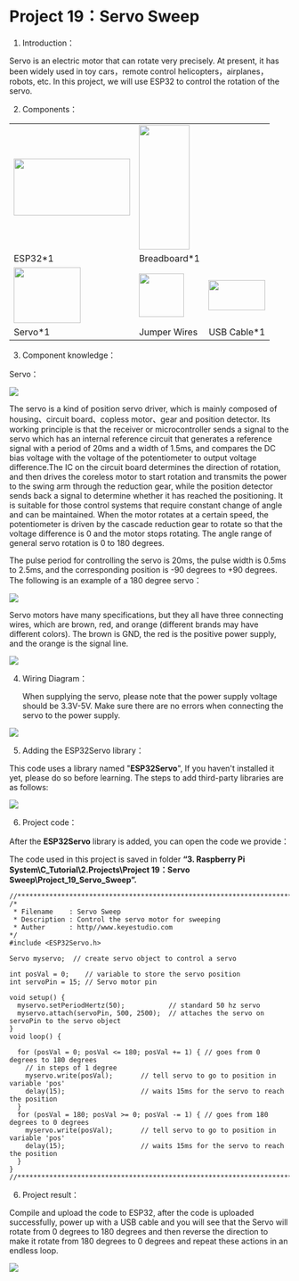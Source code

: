 # Project 19：Servo Sweep

1.  Introduction：

Servo is an electric motor that can rotate very precisely. At present,
it has been widely used in toy cars，remote control
helicopters，airplanes，robots, etc. In this project, we will use
ESP32 to control the rotation of the servo.

2.  Components：

<table>
<tbody>
<tr class="odd">
<td><img src="https://raw.githubusercontent.com/keyestudio/KS5010-KS5010F-Keyestudio-ESP32-Learning-Kit-Ultimate-Edition-Raspberry-Pi/master/media/56053f7126905c6def63919c661d5c0a.jpeg" style="width:2.17847in;height:1.0625in" /></td>
<td><img src="https://raw.githubusercontent.com/keyestudio/KS5010-KS5010F-Keyestudio-ESP32-Learning-Kit-Ultimate-Edition-Raspberry-Pi/master/media/e380dd26e4825be9a768973802a55fe6.png" style="width:0.94722in;height:2.32014in" /></td>
<td></td>
</tr>
<tr class="even">
<td>ESP32*1</td>
<td>Breadboard*1</td>
<td></td>
</tr>
<tr class="odd">
<td><img src="https://raw.githubusercontent.com/keyestudio/KS5010-KS5010F-Keyestudio-ESP32-Learning-Kit-Ultimate-Edition-Raspberry-Pi/master/media/cd0bc424e9916881a1a903793821a042.png" style="width:1.25417in;height:1.04792in" /></td>
<td><img src="https://raw.githubusercontent.com/keyestudio/KS5010-KS5010F-Keyestudio-ESP32-Learning-Kit-Ultimate-Edition-Raspberry-Pi/master/media/c801a7baee258ff7f5f28ac6e9a7097b.png" style="width:0.84722in;height:0.81389in" /></td>
<td><img src="https://raw.githubusercontent.com/keyestudio/KS5010-KS5010F-Keyestudio-ESP32-Learning-Kit-Ultimate-Edition-Raspberry-Pi/master/media/7dcbd02995be3c142b2f97df7f7c03ce.png" style="width:1.05903in;height:0.56667in" /></td>
</tr>
<tr class="even">
<td>Servo*1</td>
<td>Jumper Wires</td>
<td>USB Cable*1</td>
</tr>
</tbody>
</table>

3.  Component knowledge：

Servo：

![](/media/99830768916233a9c5900ac399006c17.png)

The servo is a kind of position servo driver, which is mainly composed
of housing、circuit board、copless motor、gear and position detector. Its
working principle is that the receiver or microcontroller sends a signal
to the servo which has an internal reference circuit that generates a
reference signal with a period of 20ms and a width of 1.5ms, and
compares the DC bias voltage with the voltage of the potentiometer to
output voltage difference.The IC on the circuit board determines the
direction of rotation, and then drives the coreless motor to start
rotation and transmits the power to the swing arm through the reduction
gear, while the position detector sends back a signal to determine
whether it has reached the positioning. It is suitable for those control
systems that require constant change of angle and can be maintained.
When the motor rotates at a certain speed, the potentiometer is driven
by the cascade reduction gear to rotate so that the voltage difference
is 0 and the motor stops rotating. The angle range of general servo
rotation is 0 to 180 degrees.

The pulse period for controlling the servo is 20ms, the pulse width is
0.5ms to 2.5ms, and the corresponding position is -90 degrees to +90
degrees. The following is an example of a 180 degree servo：

![](/media/708316fde05c62113a3024e0efb0c237.jpeg)

Servo motors have many specifications, but they all have three
connecting wires, which are brown, red, and orange (different brands may
have different colors). The brown is GND, the red is the positive power
supply, and the orange is the signal line.

![](/media/3f5bc31305e64108bed3b3619d602891.jpeg)

4.  Wiring Diagram：
    
    When supplying the servo, please note that the power supply voltage
    should be 3.3V-5V. Make sure there are no errors when connecting the
    servo to the power supply.

![](/media/39621cc861e5f7c189a047b7f0bbd0be.png)

5.  Adding the ESP32Servo library：

This code uses a library named "**ESP32Servo**", If you haven't
installed it yet, please do so before learning. The steps to add
third-party libraries are as follows:

![](/media/54d09685220a554a7a4d1fd09529d38b.png)

6.  Project code：

After the **ESP32Servo** library is added, you can open the code we
provide：

The code used in this project is saved in folder **“3. Raspberry Pi
System\\C\_Tutorial\\2.Projects\\Project 19：Servo
Sweep\\Project\_19\_Servo\_Sweep”.**

    //**********************************************************************
    /*
     * Filename    : Servo Sweep
     * Description : Control the servo motor for sweeping
     * Auther      : http//www.keyestudio.com
    */
    #include <ESP32Servo.h>
    
    Servo myservo;  // create servo object to control a servo
    
    int posVal = 0;    // variable to store the servo position
    int servoPin = 15; // Servo motor pin
    
    void setup() {
      myservo.setPeriodHertz(50);           // standard 50 hz servo
      myservo.attach(servoPin, 500, 2500);  // attaches the servo on servoPin to the servo object
    }
    void loop() {
    
      for (posVal = 0; posVal <= 180; posVal += 1) { // goes from 0 degrees to 180 degrees
        // in steps of 1 degree
        myservo.write(posVal);       // tell servo to go to position in variable 'pos'
        delay(15);                   // waits 15ms for the servo to reach the position
      }
      for (posVal = 180; posVal >= 0; posVal -= 1) { // goes from 180 degrees to 0 degrees
        myservo.write(posVal);       // tell servo to go to position in variable 'pos'
        delay(15);                   // waits 15ms for the servo to reach the position
      }
    }
    //********************************************************************************


6. Project result：

Compile and upload the code to ESP32, after the code is uploaded
successfully, power up with a USB cable and you will see that the Servo
will rotate from 0 degrees to 180 degrees and then reverse the direction
to make it rotate from 180 degrees to 0 degrees and repeat these actions
in an endless loop.

![](/media/c5250405a4290ecb2d758ff1097310c7.png)
